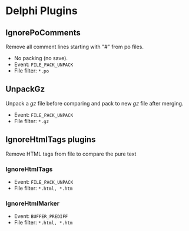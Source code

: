 # Delphi Plugins

## IgnorePoComments

Remove all comment lines starting with "#" from po files. 

 * No packing (no save).
 * Event: `FILE_PACK_UNPACK`
 * File filter: `*.po`
 
## UnpackGz

Unpack a *gz* file before comparing and pack to new *gz* file after merging. 

 * Event: `FILE_PACK_UNPACK`
 * File filter: `*.gz`
  
## IgnoreHtmlTags plugins

Remove HTML tags from file to compare the pure text 

### IgnoreHtmlTags

 * Event: `FILE_PACK_UNPACK`
 * File filter: `*.html, *.htm`
  
### IgnoreHtmlMarker

 * Event: `BUFFER_PREDIFF`
 * File filter: `*.html, *.htm`
